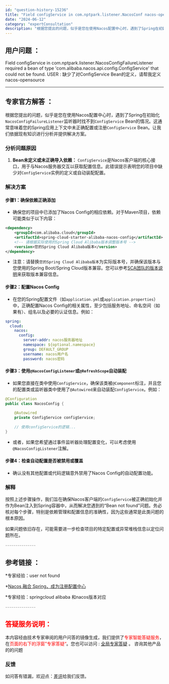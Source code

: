 ```yaml
---
id: "question-history-15236"
title: "Field configService in com.nptpark.listener.NacosConf nacos-opensource"
date: "2024-06-12"
category: "expertConsultation"
description: "根据您提出的问题，似乎是您在使用Nacos配置中心时，遇到了Spring在初始化`NacosConfigFailureListener`监听器时找不到`ConfigService` Bean的情况。这通常意味着您的Spring应用上下文中未正确配置或注册`ConfigService` Bean。让我"
---
```


## 用户问题 ： 
 Field configService in com.nptpark.listener.NacosConfigFailureListener required a bean of type 'com.alibaba.nacos.api.config.ConfigService' that could not be found. USER : 缺少了对ConfigService Bean的定义，请帮我定义 nacos-opensource 

---------------
## 专家官方解答 ：

根据您提出的问题，似乎是您在使用Nacos配置中心时，遇到了Spring在初始化`NacosConfigFailureListener`监听器时找不到`ConfigService` Bean的情况。这通常意味着您的Spring应用上下文中未正确配置或注册`ConfigService` Bean。让我们依据现有知识进行分析并提供解决方案。

### 分析问题原因

1. **Bean未定义或未正确导入依赖：** `ConfigService`是Nacos客户端的核心接口，用于与Nacos服务器交互以获取配置信息。此错误提示表明您的项目中缺少对`ConfigService`实例的定义或自动装配配置。

### 解决方案

#### 步骤1：确保依赖正确添加
- 确保您的项目中已添加了Nacos Config的相应依赖。对于Maven项目，依赖可能类似于以下内容：
```xml
<dependency>
    <groupId>com.alibaba.cloud</groupId>
    <artifactId>spring-cloud-starter-alibaba-nacos-config</artifactId>
    <!-- 请根据实际使用的Spring Cloud Alibaba版本调整版本号 -->
    <version>您的Spring Cloud Alibaba版本</version>
</dependency>
```
- 注意：请替换`您的Spring Cloud Alibaba版本`为实际版本号，并确保该版本与您使用的Spring Boot/Spring Cloud版本兼容。您可以参考[SCA团队的版本说明](https://sca.aliyun.com/docs/2023/overview/version-explain/?spm=5176.29160081.0.0.74805a752XWBvK)来获取版本兼容信息。

#### 步骤2：配置Nacos Config
- 在您的Spring配置文件（如`application.yml`或`application.properties`）中，正确配置Nacos Config的相关属性，至少包括服务地址、命名空间（如果有）、组名以及必要的认证信息。例如：
```yaml
spring:
  cloud:
    nacos:
      config:
        server-addr: nacos服务器地址
        namespace: ${optional.namespace}
        group: DEFAULT_GROUP
        username: nacos用户名
        password: nacos密码
```

#### 步骤3：使用`@NacosConfigListener`或`@RefreshScope`自动装配
- 如果您直接在类中使用`ConfigService`，确保该类被`@Component`标注，并且您的配置类或监听器类中使用了`@Autowired`来自动装配`ConfigService`。例如：
```java
@Configuration
public class NacosConfig {
    
    @Autowired
    private ConfigService configService;
    
    // 使用configService的逻辑...
}
```
- 或者，如果您希望通过事件监听器处理配置变化，可以考虑使用`@NacosConfigListener`注解。

#### 步骤4：检查自动配置是否被禁用或覆盖
- 确认没有其他配置或代码逻辑意外禁用了Nacos Config的自动配置功能。

### 解释
按照上述步骤操作，我们旨在确保Nacos客户端的`ConfigService`被正确初始化并作为Bean注入到Spring容器中，从而解决您遇到的“Bean not found”问题。务必核对每个步骤，特别是依赖管理和配置信息的准确性，因为这些通常是此类问题的根本原因。

如果问题依旧存在，可能需要进一步检查项目的特定配置或异常堆栈信息以定位问题所在。


<font color="#949494">---------------</font> 


## 参考链接 ：

*专家经验：user not found 
 
 *[Nacos 融合 Spring，成为注册配置中心](https://nacos.io/docs/latest/ecology/use-nacos-with-spring)
 
 *专家经验：springcloud alibaba 和nacos版本对应 


 <font color="#949494">---------------</font> 
 


## <font color="#FF0000">答疑服务说明：</font> 

本内容经由技术专家审阅的用户问答的镜像生成，我们提供了<font color="#FF0000">专家智能答疑服务</font>，在<font color="#FF0000">页面的右下的浮窗”专家答疑“</font>。您也可以访问 : [全局专家答疑](https://opensource.alibaba.com/chatBot) 。 咨询其他产品的的问题

### 反馈
如问答有错漏，欢迎点：[差评](https://ai.nacos.io/user/feedbackByEnhancerGradePOJOID?enhancerGradePOJOId=15259)给我们反馈。
